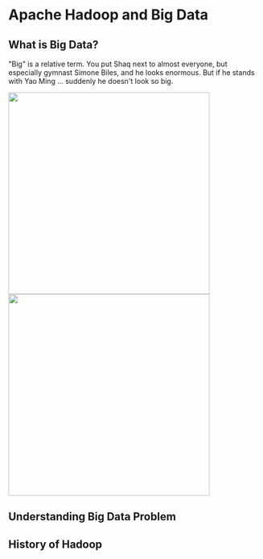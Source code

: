 # Apache Hadoop and Big Data

## What is Big Data?

"Big" is a relative term. You put Shaq next to almost everyone, but especially gymnast Simone Biles, and he looks enormous.
But if he stands with Yao Ming ... suddenly he doesn't look so big.

<img src="https://pbs.twimg.com/media/C37lYkiVMAAiFwu?format=jpg&name=medium" width="400"> 
<img src="https://i.insider.com/5437f6b6ecad04cc2be71697?width=1000&format=jpeg&auto=webp#right" width="400">

## Understanding Big Data Problem

## History of Hadoop